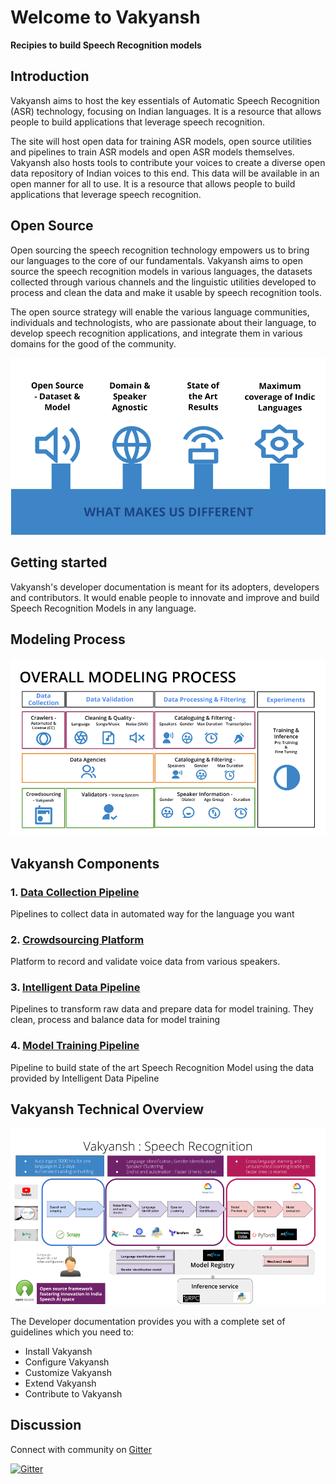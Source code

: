# Welcome to Vakyansh

**Recipies to build Speech Recognition models**

## Introduction

Vakyansh aims to host the key essentials of Automatic Speech Recognition (ASR) technology, focusing on Indian languages. It is a resource that allows people to build applications that leverage speech recognition.

The site will host open data for training ASR models, open source utilities and pipelines to train ASR models and open ASR models themselves. Vakyansh also hosts tools to contribute your voices to create a diverse open data repository of Indian voices to this end. This data will be available in an open manner for all to use. It is a resource that allows people to build applications that leverage speech recognition.

## Open Source

Open sourcing the speech recognition technology empowers us to bring our languages to the core of our fundamentals.
Vakyansh aims to open source the speech recognition models in various languages, the datasets collected through various channels and the linguistic utilities developed to process and clean the data and make it usable by speech recognition tools.

The open source strategy will enable the various language communities, individuals and technologists, who are passionate about their language, to develop speech recognition applications, and integrate them in various domains for the good of the community.

![alt text](img/differentiator.png "What differentiates us")

## Getting started

Vakyansh's developer documentation is meant for its adopters, developers and contributors.
It would enable people to innovate and improve and build Speech Recognition Models in any language.

## Modeling Process

![alt text](img/vakyansh_modeling.png "")

## Vakyansh Components

### 1. [Data Collection Pipeline](https://open-speech-ekstep.github.io/data_collection/)

Pipelines to collect data in automated way for the language you want

### 2. [Crowdsourcing Platform](https://open-speech-ekstep.github.io/crowdsource_platform/)

Platform to record and validate voice data from various speakers.

### 3. [Intelligent Data Pipeline](https://open-speech-ekstep.github.io/intelligent_data_pipelines/)

Pipelines to transform raw data and prepare data for model training. They clean, process and balance data for model training

### 4. [Model Training Pipeline](https://open-speech-ekstep.github.io/model_training/)

Pipeline to build state of the art Speech Recognition Model using the data provided by Intelligent Data Pipeline

## Vakyansh Technical Overview

![alt text](img/vakyansh_tech.png "What differentiates us")

The Developer documentation provides you with a complete set of guidelines which you need to:

- Install Vakyansh
- Configure Vakyansh
- Customize Vakyansh
- Extend Vakyansh
- Contribute to Vakyansh

## Discussion
Connect with community on [Gitter](https://gitter.im/Vakyansh/community?utm_source=share-link&utm_medium=link&utm_campaign=share-link)

[![Gitter](https://badges.gitter.im/Vakyansh/community.svg)](https://gitter.im/Vakyansh/community?utm_source=badge&utm_medium=badge&utm_campaign=pr-badge)